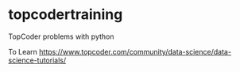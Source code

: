# topcodertraining
TopCoder problems with python

To Learn
https://www.topcoder.com/community/data-science/data-science-tutorials/